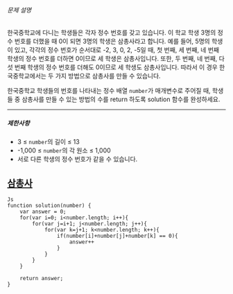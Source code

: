 


###### 문제 설명

한국중학교에 다니는 학생들은 각자 정수 번호를 갖고 있습니다. 이 학교 학생 3명의 정수 번호를 더했을 때 0이 되면 3명의 학생은 삼총사라고 합니다. 예를 들어, 5명의 학생이 있고, 각각의 정수 번호가 순서대로 -2, 3, 0, 2, -5일 때, 첫 번째, 세 번째, 네 번째 학생의 정수 번호를 더하면 0이므로 세 학생은 삼총사입니다. 또한, 두 번째, 네 번째, 다섯 번째 학생의 정수 번호를 더해도 0이므로 세 학생도 삼총사입니다. 따라서 이 경우 한국중학교에서는 두 가지 방법으로 삼총사를 만들 수 있습니다.

한국중학교 학생들의 번호를 나타내는 정수 배열 `number`가 매개변수로 주어질 때, 학생들 중 삼총사를 만들 수 있는 방법의 수를 return 하도록 solution 함수를 완성하세요.

---

##### 제한사항

-   3 ≤ `number`의 길이 ≤ 13
-   -1,000 ≤ `number`의 각 원소 ≤ 1,000
-   서로 다른 학생의 정수 번호가 같을 수 있습니다.

## [삼총사](https://school.programmers.co.kr/learn/courses/30/lessons/131705)

~~~~
Js
function solution(number) {
    var answer = 0;
    for(var i=0; i<number.length; i++){
        for(var j=i+1; j<number.length; j++){
            for(var k=j+1; k<number.length; k++){
                if(number[i]+number[j]+number[k] == 0){
                    answer++
                }   
            }   
        }    
    }

    return answer;
}
~~~~
